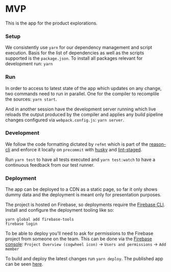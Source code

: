 # MVP

This is the app for the product explorations.

### Setup

We consistently use `yarn` for our dependency management and script execution.
Basis for the list of dependencies as well as the scripts supported is the
`package.json`. To install all packages relevant for development run: `yarn`

### Run

In order to access to latest state of the app which updates on any change, two
commands need to run in parallel. One for the compiler to recomplile the
sources: `yarn start`.

And in another session have the development server running which live reloads
the output produced by the compiler and applies any build pipeline changes
configured via `webpack.config.js`: `yarn server`.

### Development

We follow the code formatting dictated by `refmt` which is part of the
[reason-cli][0] and enforce it locally on `precommit` with [husky][1] and
[lint-staged][2].

Run `yarn test` to have all tests executed and `yarn test:watch` to have
a continuous feedback from our test runner.

### Deployment

The app can be deployed to a CDN as a static page, so far it only shows dummy
data and the deployment is meant only for presentation purposes.

The project is hosted on Firebase, so deployments require the [Firebase CLI][3].
Install and configure the deployment tooling like so:

```
yarn global add firebase-tools
firebase login
```

To be able to deploy you'll need to ask for permissions to the Firebase project
from someone on the team. This can be done via the [Firebase console][4]:
`Project Overview (cogwheel icon)` -> `Users and permissions` -> `Add member`

To build and deploy the latest changes run `yarn deploy`. The published
app can be seen [here][5].


[0]: https://github.com/reasonml/reason-cli
[1]: https://github.com/typicode/husky
[2]: https://github.com/okonet/lint-staged
[3]: https://firebase.google.com/docs/cli/
[4]: https://console.firebase.google.com/project/product-mvp-gf3s2
[5]: https://product-mvp-gf3s2.firebaseapp.com
